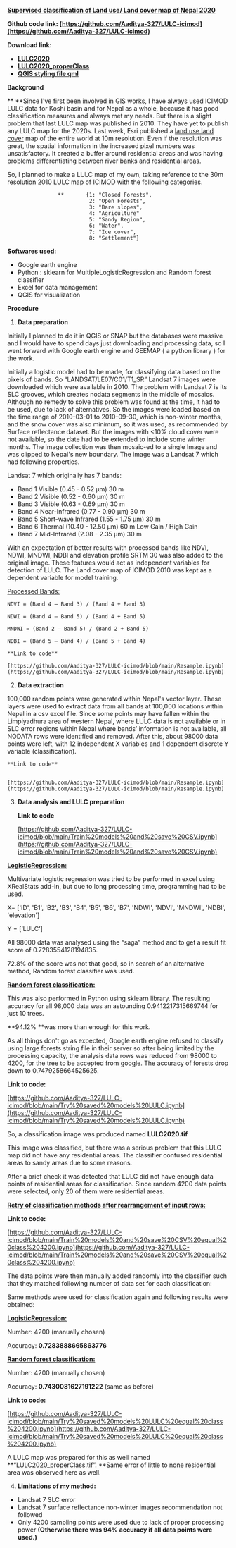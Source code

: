 
**<span style="text-decoration:underline;">Supervised classification of Land use/ Land cover map of Nepal 2020</span>**

**Github code link:  [https://github.com/Aaditya-327/LULC-icimod](https://github.com/Aaditya-327/LULC-icimod)**

**Download link:**



* **[LULC2020](https://github.com/Aaditya-327/LULC-icimod/blob/main/LULC2020.zip)**
* **[LULC2020_properClass](https://github.com/Aaditya-327/LULC-icimod/blob/main/LULC2020_properClass.zip)**
* **[QGIS styling file qml](https://github.com/Aaditya-327/LULC-icimod/blob/main/ICIMOD_colorCoding.qml)**

**Background**

**	**Since I've first been involved in GIS works, I have always used ICIMOD LULC data for Koshi basin and for Nepal as a whole, because it has good classification measures and always met my needs. But there is a slight problem that last LULC map was published in 2010. They have yet to publish any LULC map for the 2020s. Last week, Esri published a [land use land cover](https://www.arcgis.com/home/item.html?id=d6642f8a4f6d4685a24ae2dc0c73d4ac) map of the entire world at 10m resolution. Even if the resolution was great, the spatial information in the increased pixel numbers was unsatisfactory. It created a buffer around residential areas and was having problems differentiating between river banks and residential areas. 

So, I planned to make a LULC map of my own, taking reference to the 30m resolution 2010 LULC map of ICIMOD with the following categories.


                    **       {1: "Closed Forests",
                              2: "Open Forests",
                              3: "Bare slopes",
                              4: "Agriculture"
                              5: "Sandy Region",
                              6: "Water",
                              7: "Ice cover",
                              8: "Settlement"}

**Softwares used:**



* Google earth engine
* Python : sklearn for MultipleLogisticRegression and Random forest classifier
* Excel for data management
* QGIS for visualization

**Procedure**



1. **Data preparation**

Initially I planned to do it in QGIS or SNAP but the databases were massive and I would have to spend days just downloading and processing data, so I went forward with Google earth engine and GEEMAP ( a python library ) for the work.

Initially a logistic model had to be made, for classifying data based on the pixels of bands. So  “LANDSAT/LE07/C01/T1_SR” Landsat 7 images were downloaded which were available in 2010. The problem with Landsat 7 is its SLC grooves, which creates nodata segments in the middle of mosaics. Although no remedy to solve this problem was found at the time, it had to be used, due to lack of alternatives. So the images were loaded based on the time range of 2010-03-01 to 2010-09-30, which is non-winter months, and the snow cover was also minimum, so it was used, as recommended by Surface reflectance dataset. But the images with &lt;10% cloud cover were not available, so the date had to be extended to include some winter months. The image collection was then mosaic-ed to a single Image and was clipped to Nepal's new boundary. The image was a Landsat 7 which had following properties.

Landsat 7 which originally has 7 bands:



* Band 1 Visible (0.45 - 0.52 µm) 30 m
* Band 2 Visible (0.52 - 0.60 µm) 30 m
* Band 3 Visible (0.63 - 0.69 µm) 30 m
* Band 4 Near-Infrared (0.77 - 0.90 µm) 30 m
* Band 5 Short-wave Infrared (1.55 - 1.75 µm) 30 m
* Band 6 Thermal (10.40 - 12.50 µm) 60 m Low Gain / High Gain
* Band 7 Mid-Infrared (2.08 - 2.35 µm) 30 m

With an expectation of better results with processed bands like NDVI, NDWI, MNDWI, NDBI and elevation profile SRTM 30 was also added to the original image. These features would act as independent variables for detection of LULC. The Land cover map of ICIMOD 2010 was kept as a dependent variable for model training.

<span style="text-decoration:underline;">Processed Bands:</span>


    NDVI = (Band 4 – Band 3) / (Band 4 + Band 3)

    NDWI = (Band 4 – Band 5) / (Band 4 + Band 5)

    MNDWI = (Band 2 – Band 5) / (Band 2 + Band 5)

    NDBI = (Band 5 – Band 4) / (Band 5 + Band 4)
    
    **Link to code**
    
    [https://github.com/Aaditya-327/LULC-icimod/blob/main/Resample.ipynb](https://github.com/Aaditya-327/LULC-icimod/blob/main/Resample.ipynb)



2. **Data extraction**

100,000 random points were generated within Nepal's vector layer. These layers were used to extract data from all bands at 100,000 locations within Nepal in a csv excel file. Since some points may have fallen within the Limpiyadhura area of western Nepal, where LULC data is not available or in SLC error regions within Nepal where bands’ information is not available, all NODATA rows were identified and removed. After this, about 98000 data points were left, with 12 independent X variables and 1 dependent discrete Y variable (classification).


    **Link to code**


    [https://github.com/Aaditya-327/LULC-icimod/blob/main/Resample.ipynb](https://github.com/Aaditya-327/LULC-icimod/blob/main/Resample.ipynb)



3. **Data analysis and LULC preparation**

    **Link to code**


    [https://github.com/Aaditya-327/LULC-icimod/blob/main/Train%20models%20and%20save%20CSV.ipynb](https://github.com/Aaditya-327/LULC-icimod/blob/main/Train%20models%20and%20save%20CSV.ipynb)


**<span style="text-decoration:underline;">LogisticRegression:</span>**

Multivariate logistic regression was tried to be performed in excel using XRealStats add-in, but due to long processing time, programming had to be used. 

X= ['ID', 'B1', 'B2', 'B3', 'B4', 'B5', 'B6', 'B7', 'NDWI', 'NDVI', 'MNDWI', 'NDBI', 'elevation']

Y = [‘LULC’]

All 98000 data was analysed using the “saga” method and to get a result fit score of 0.7283554128194835. 

72.8% of the score was not that good, so in search of an alternative method, Random forest classifier was used.

**<span style="text-decoration:underline;">Random forest classification:</span>**

This was also performed in Python using sklearn library. The resulting accuracy for all 98,000 data was an astounding 0.9412217315669744 for just 10 trees.

**94.12% **was more than enough for this work. 

As all things don't go as expected, Google earth engine refused to classify using large forests string file in their server so after being limited by the processing capacity, the analysis data rows was reduced from 98000 to 4200, for the tree to be accepted from google. The accuracy of forests drop down to 0.7479258664525625.

**Link to code:**

[https://github.com/Aaditya-327/LULC-icimod/blob/main/Try%20saved%20models%20LULC.ipynb](https://github.com/Aaditya-327/LULC-icimod/blob/main/Try%20saved%20models%20LULC.ipynb)

So, a classification image was produced named **LULC2020.tif**

This image was classified, but there was a serious problem that this LULC map did not have any residential areas. The classifier confused residential areas to sandy areas due to some reasons.

After a brief check it was detected that LULC did not have enough data points of residential areas for classification. Since random 4200 data points were selected, only 20 of them were residential areas. 



**<span style="text-decoration:underline;">Retry of classification methods after rearrangement of input rows:</span>**

**Link to code:**

[https://github.com/Aaditya-327/LULC-icimod/blob/main/Train%20models%20and%20save%20CSV%20equal%20class%204200.ipynb](https://github.com/Aaditya-327/LULC-icimod/blob/main/Train%20models%20and%20save%20CSV%20equal%20class%204200.ipynb)

The data points were then manually added randomly into the classifier such that they matched following number of data set for each classification:



Same methods were used for classification again and following results were obtained:

**<span style="text-decoration:underline;">LogisticRegression:</span>**

Number: 4200 (manually chosen)

Accuracy: **0.7283888665863776**

**<span style="text-decoration:underline;">Random forest classification:</span>**

Number: 4200 (manually chosen)

Accuracy: **0.7430081627191222** (same as before)

**Link to code:**

[https://github.com/Aaditya-327/LULC-icimod/blob/main/Try%20saved%20models%20LULC%20equal%20class%204200.ipynb](https://github.com/Aaditya-327/LULC-icimod/blob/main/Try%20saved%20models%20LULC%20equal%20class%204200.ipynb)

A LULC map was prepared for this as well named **“LULC2020_properClass.tif”. **Same error of little to none residential area was observed here as well.



4. **Limitations of my method:**
* Landsat 7 SLC error
* Landsat 7 surface reflectance non-winter images recommendation not followed
* Only 4200 sampling points were used due to lack of proper processing power **(Otherwise there was 94% accuracy if all data points were used.)**
